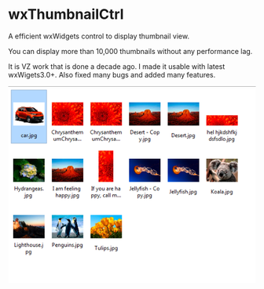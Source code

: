 # wxThumbnailCtrl
A efficient wxWidgets control to display thumbnail view.

You can display more than 10,000 thumbnails without any performance lag.

It is VZ work that is done a decade ago. I made it usable with latest wxWigets3.0+.
Also fixed many bugs and added many features.

[logo]: https://raw.githubusercontent.com/Anil8753/wxThumbnailCtrl/master/Sample.PNG " "
![alt text](https://raw.githubusercontent.com/Anil8753/wxThumbnailCtrl/master/Sample.PNG " ")
